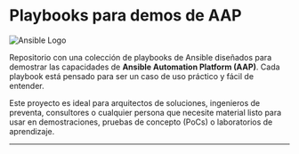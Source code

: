 # Playbooks para demos de AAP

![Ansible Logo](https://img.shields.io/badge/Ansible-Automation%20Platform-red?style=for-the-badge&logo=ansible)

Repositorio con una colección de playbooks de Ansible diseñados para demostrar las capacidades de **Ansible Automation Platform (AAP)**. Cada playbook está pensado para ser un caso de uso práctico y fácil de entender.

Este proyecto es ideal para arquitectos de soluciones, ingenieros de preventa, consultores o cualquier persona que necesite material listo para usar en demostraciones, pruebas de concepto (PoCs) o laboratorios de aprendizaje.

---
